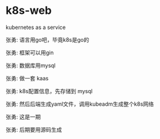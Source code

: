 # k8s-web

kubernetes as a service

张勇:
语言用go吧，毕竟k8s是go的

张勇:
框架可以用gin

张勇:
数据库用mysql

张勇:
做一套 kaas

张勇:
k8s配置信息，先存储到 mysql

张勇:
然后后端生成yaml文件，调用kubeadm生成整个k8s网络

张勇:
这是一期

张勇:
后期要用源码生成
